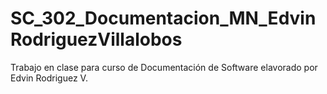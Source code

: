 # SC_302_Documentacion_MN_EdvinRodriguezVillalobos
Trabajo en clase para curso de Documentación de Software elavorado por Edvin Rodriguez V.

